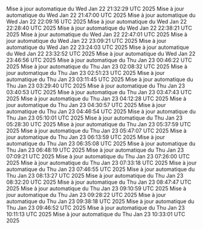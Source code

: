 Mise à jour automatique du Wed Jan 22 21:32:29 UTC 2025
Mise à jour automatique du Wed Jan 22 21:47:00 UTC 2025
Mise à jour automatique du Wed Jan 22 22:09:16 UTC 2025
Mise à jour automatique du Wed Jan 22 22:28:40 UTC 2025
Mise à jour automatique du Wed Jan 22 22:38:21 UTC 2025
Mise à jour automatique du Wed Jan 22 22:47:01 UTC 2025
Mise à jour automatique du Wed Jan 22 23:09:21 UTC 2025
Mise à jour automatique du Wed Jan 22 23:24:03 UTC 2025
Mise à jour automatique du Wed Jan 22 23:32:52 UTC 2025
Mise à jour automatique du Wed Jan 22 23:46:56 UTC 2025
Mise à jour automatique du Thu Jan 23 00:46:22 UTC 2025
Mise à jour automatique du Thu Jan 23 02:08:32 UTC 2025
Mise à jour automatique du Thu Jan 23 02:51:23 UTC 2025
Mise à jour automatique du Thu Jan 23 03:11:45 UTC 2025
Mise à jour automatique du Thu Jan 23 03:29:40 UTC 2025
Mise à jour automatique du Thu Jan 23 03:40:53 UTC 2025
Mise à jour automatique du Thu Jan 23 03:47:43 UTC 2025
Mise à jour automatique du Thu Jan 23 04:12:28 UTC 2025
Mise à jour automatique du Thu Jan 23 04:30:57 UTC 2025
Mise à jour automatique du Thu Jan 23 04:46:54 UTC 2025
Mise à jour automatique du Thu Jan 23 05:10:01 UTC 2025
Mise à jour automatique du Thu Jan 23 05:28:30 UTC 2025
Mise à jour automatique du Thu Jan 23 05:37:59 UTC 2025
Mise à jour automatique du Thu Jan 23 05:47:07 UTC 2025
Mise à jour automatique du Thu Jan 23 06:13:59 UTC 2025
Mise à jour automatique du Thu Jan 23 06:35:08 UTC 2025
Mise à jour automatique du Thu Jan 23 06:48:19 UTC 2025
Mise à jour automatique du Thu Jan 23 07:09:21 UTC 2025
Mise à jour automatique du Thu Jan 23 07:26:00 UTC 2025
Mise à jour automatique du Thu Jan 23 07:33:18 UTC 2025
Mise à jour automatique du Thu Jan 23 07:46:55 UTC 2025
Mise à jour automatique du Thu Jan 23 08:13:27 UTC 2025
Mise à jour automatique du Thu Jan 23 08:32:20 UTC 2025
Mise à jour automatique du Thu Jan 23 08:47:47 UTC 2025
Mise à jour automatique du Thu Jan 23 09:10:59 UTC 2025
Mise à jour automatique du Thu Jan 23 09:28:22 UTC 2025
Mise à jour automatique du Thu Jan 23 09:38:18 UTC 2025
Mise à jour automatique du Thu Jan 23 09:46:52 UTC 2025
Mise à jour automatique du Thu Jan 23 10:11:13 UTC 2025
Mise à jour automatique du Thu Jan 23 10:33:01 UTC 2025
